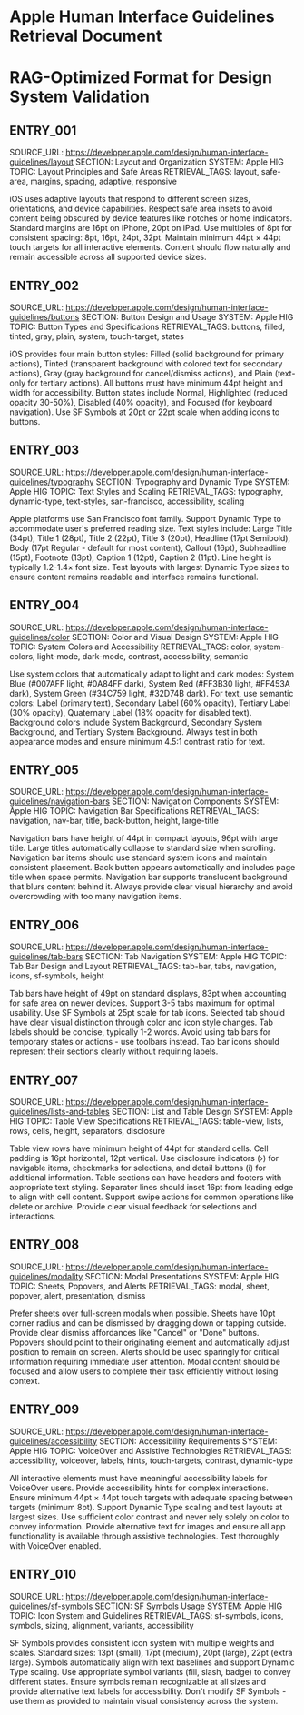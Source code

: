 # Apple Human Interface Guidelines Retrieval Document
# RAG-Optimized Format for Design System Validation

## ENTRY_001
SOURCE_URL: https://developer.apple.com/design/human-interface-guidelines/layout
SECTION: Layout and Organization
SYSTEM: Apple HIG
TOPIC: Layout Principles and Safe Areas
RETRIEVAL_TAGS: layout, safe-area, margins, spacing, adaptive, responsive

iOS uses adaptive layouts that respond to different screen sizes, orientations, and device capabilities. Respect safe area insets to avoid content being obscured by device features like notches or home indicators. Standard margins are 16pt on iPhone, 20pt on iPad. Use multiples of 8pt for consistent spacing: 8pt, 16pt, 24pt, 32pt. Maintain minimum 44pt × 44pt touch targets for all interactive elements. Content should flow naturally and remain accessible across all supported device sizes.

## ENTRY_002
SOURCE_URL: https://developer.apple.com/design/human-interface-guidelines/buttons
SECTION: Button Design and Usage
SYSTEM: Apple HIG
TOPIC: Button Types and Specifications
RETRIEVAL_TAGS: buttons, filled, tinted, gray, plain, system, touch-target, states

iOS provides four main button styles: Filled (solid background for primary actions), Tinted (transparent background with colored text for secondary actions), Gray (gray background for cancel/dismiss actions), and Plain (text-only for tertiary actions). All buttons must have minimum 44pt height and width for accessibility. Button states include Normal, Highlighted (reduced opacity 30-50%), Disabled (40% opacity), and Focused (for keyboard navigation). Use SF Symbols at 20pt or 22pt scale when adding icons to buttons.

## ENTRY_003
SOURCE_URL: https://developer.apple.com/design/human-interface-guidelines/typography
SECTION: Typography and Dynamic Type
SYSTEM: Apple HIG
TOPIC: Text Styles and Scaling
RETRIEVAL_TAGS: typography, dynamic-type, text-styles, san-francisco, accessibility, scaling

Apple platforms use San Francisco font family. Support Dynamic Type to accommodate user's preferred reading size. Text styles include: Large Title (34pt), Title 1 (28pt), Title 2 (22pt), Title 3 (20pt), Headline (17pt Semibold), Body (17pt Regular - default for most content), Callout (16pt), Subheadline (15pt), Footnote (13pt), Caption 1 (12pt), Caption 2 (11pt). Line height is typically 1.2-1.4× font size. Test layouts with largest Dynamic Type sizes to ensure content remains readable and interface remains functional.

## ENTRY_004
SOURCE_URL: https://developer.apple.com/design/human-interface-guidelines/color
SECTION: Color and Visual Design
SYSTEM: Apple HIG
TOPIC: System Colors and Accessibility
RETRIEVAL_TAGS: color, system-colors, light-mode, dark-mode, contrast, accessibility, semantic

Use system colors that automatically adapt to light and dark modes: System Blue (#007AFF light, #0A84FF dark), System Red (#FF3B30 light, #FF453A dark), System Green (#34C759 light, #32D74B dark). For text, use semantic colors: Label (primary text), Secondary Label (60% opacity), Tertiary Label (30% opacity), Quaternary Label (18% opacity for disabled text). Background colors include System Background, Secondary System Background, and Tertiary System Background. Always test in both appearance modes and ensure minimum 4.5:1 contrast ratio for text.

## ENTRY_005
SOURCE_URL: https://developer.apple.com/design/human-interface-guidelines/navigation-bars
SECTION: Navigation Components
SYSTEM: Apple HIG
TOPIC: Navigation Bar Specifications
RETRIEVAL_TAGS: navigation, nav-bar, title, back-button, height, large-title

Navigation bars have height of 44pt in compact layouts, 96pt with large title. Large titles automatically collapse to standard size when scrolling. Navigation bar items should use standard system icons and maintain consistent placement. Back button appears automatically and includes page title when space permits. Navigation bar supports translucent background that blurs content behind it. Always provide clear visual hierarchy and avoid overcrowding with too many navigation items.

## ENTRY_006
SOURCE_URL: https://developer.apple.com/design/human-interface-guidelines/tab-bars
SECTION: Tab Navigation
SYSTEM: Apple HIG
TOPIC: Tab Bar Design and Layout
RETRIEVAL_TAGS: tab-bar, tabs, navigation, icons, sf-symbols, height

Tab bars have height of 49pt on standard displays, 83pt when accounting for safe area on newer devices. Support 3-5 tabs maximum for optimal usability. Use SF Symbols at 25pt scale for tab icons. Selected tab should have clear visual distinction through color and icon style changes. Tab labels should be concise, typically 1-2 words. Avoid using tab bars for temporary states or actions - use toolbars instead. Tab bar icons should represent their sections clearly without requiring labels.

## ENTRY_007
SOURCE_URL: https://developer.apple.com/design/human-interface-guidelines/lists-and-tables
SECTION: List and Table Design
SYSTEM: Apple HIG
TOPIC: Table View Specifications
RETRIEVAL_TAGS: table-view, lists, rows, cells, height, separators, disclosure

Table view rows have minimum height of 44pt for standard cells. Cell padding is 16pt horizontal, 12pt vertical. Use disclosure indicators (›) for navigable items, checkmarks for selections, and detail buttons (i) for additional information. Table sections can have headers and footers with appropriate text styling. Separator lines should inset 16pt from leading edge to align with cell content. Support swipe actions for common operations like delete or archive. Provide clear visual feedback for selections and interactions.

## ENTRY_008
SOURCE_URL: https://developer.apple.com/design/human-interface-guidelines/modality
SECTION: Modal Presentations
SYSTEM: Apple HIG
TOPIC: Sheets, Popovers, and Alerts
RETRIEVAL_TAGS: modal, sheet, popover, alert, presentation, dismiss

Prefer sheets over full-screen modals when possible. Sheets have 10pt corner radius and can be dismissed by dragging down or tapping outside. Provide clear dismiss affordances like "Cancel" or "Done" buttons. Popovers should point to their originating element and automatically adjust position to remain on screen. Alerts should be used sparingly for critical information requiring immediate user attention. Modal content should be focused and allow users to complete their task efficiently without losing context.

## ENTRY_009
SOURCE_URL: https://developer.apple.com/design/human-interface-guidelines/accessibility
SECTION: Accessibility Requirements
SYSTEM: Apple HIG
TOPIC: VoiceOver and Assistive Technologies
RETRIEVAL_TAGS: accessibility, voiceover, labels, hints, touch-targets, contrast, dynamic-type

All interactive elements must have meaningful accessibility labels for VoiceOver users. Provide accessibility hints for complex interactions. Ensure minimum 44pt × 44pt touch targets with adequate spacing between targets (minimum 8pt). Support Dynamic Type scaling and test layouts at largest sizes. Use sufficient color contrast and never rely solely on color to convey information. Provide alternative text for images and ensure all app functionality is available through assistive technologies. Test thoroughly with VoiceOver enabled.

## ENTRY_010
SOURCE_URL: https://developer.apple.com/design/human-interface-guidelines/sf-symbols
SECTION: SF Symbols Usage
SYSTEM: Apple HIG
TOPIC: Icon System and Guidelines
RETRIEVAL_TAGS: sf-symbols, icons, symbols, sizing, alignment, variants, accessibility

SF Symbols provides consistent icon system with multiple weights and scales. Standard sizes: 13pt (small), 17pt (medium), 20pt (large), 22pt (extra large). Symbols automatically align with text baselines and support Dynamic Type scaling. Use appropriate symbol variants (fill, slash, badge) to convey different states. Ensure symbols remain recognizable at all sizes and provide alternative text labels for accessibility. Don't modify SF Symbols - use them as provided to maintain visual consistency across the system.
